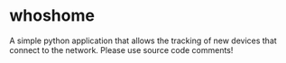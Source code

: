 # whoshome
A simple python application that allows the tracking of new devices that connect to the network. Please use source code comments!
